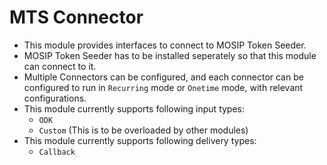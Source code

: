 # MTS Connector

- This module provides interfaces to connect to MOSIP Token Seeder.
- MOSIP Token Seeder has to be installed seperately so that this module can connect to it.
- Multiple Connectors can be configured, and each connector can be configured to run in `Recurring` mode or
  `Onetime` mode, with relevant configurations.
- This module currently supports following input types:
  - `ODK`
  - `Custom` (This is to be overloaded by other modules)
- This module currently supports following delivery types:
  - `Callback`
